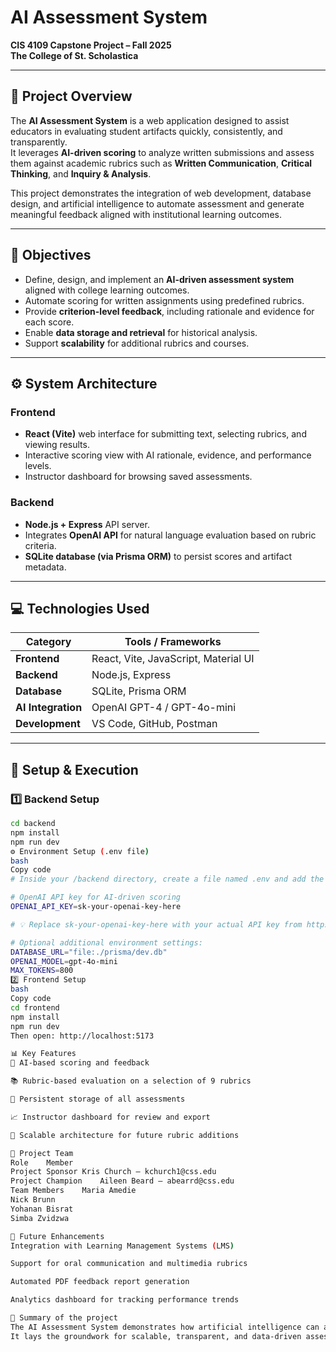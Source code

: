 # AI Assessment System  
**CIS 4109 Capstone Project – Fall 2025**  
**The College of St. Scholastica**

---

## 📘 Project Overview  
The **AI Assessment System** is a web application designed to assist educators in evaluating student artifacts quickly, consistently, and transparently.  
It leverages **AI-driven scoring** to analyze written submissions and assess them against academic rubrics such as **Written Communication**, **Critical Thinking**, and **Inquiry & Analysis**.

This project demonstrates the integration of web development, database design, and artificial intelligence to automate assessment and generate meaningful feedback aligned with institutional learning outcomes.

---

## 🎯 Objectives  
- Define, design, and implement an **AI-driven assessment system** aligned with college learning outcomes.  
- Automate scoring for written assignments using predefined rubrics.  
- Provide **criterion-level feedback**, including rationale and evidence for each score.  
- Enable **data storage and retrieval** for historical analysis.  
- Support **scalability** for additional rubrics and courses.

---

## ⚙️ System Architecture  

### Frontend  
- **React (Vite)** web interface for submitting text, selecting rubrics, and viewing results.  
- Interactive scoring view with AI rationale, evidence, and performance levels.  
- Instructor dashboard for browsing saved assessments.

### Backend  
- **Node.js + Express** API server.  
- Integrates **OpenAI API** for natural language evaluation based on rubric criteria.  
- **SQLite database (via Prisma ORM)** to persist scores and artifact metadata.

---

## 💻 Technologies Used  

| Category | Tools / Frameworks |
|-----------|--------------------|
| **Frontend** | React, Vite, JavaScript, Material UI |
| **Backend** | Node.js, Express |
| **Database** | SQLite, Prisma ORM |
| **AI Integration** | OpenAI GPT-4 / GPT-4o-mini |
| **Development** | VS Code, GitHub, Postman |

---

## 🚀 Setup & Execution  

### 1️⃣ Backend Setup
```bash
cd backend
npm install
npm run dev
⚙️ Environment Setup (.env file)
bash
Copy code
# Inside your /backend directory, create a file named .env and add the following lines:

# OpenAI API key for AI-driven scoring
OPENAI_API_KEY=sk-your-openai-key-here

# 💡 Replace sk-your-openai-key-here with your actual API key from https://platform.openai.com

# Optional additional environment settings:
DATABASE_URL="file:./prisma/dev.db"
OPENAI_MODEL=gpt-4o-mini
MAX_TOKENS=800
2️⃣ Frontend Setup
bash
Copy code
cd frontend
npm install
npm run dev
Then open: http://localhost:5173

📊 Key Features
🤖 AI-based scoring and feedback

📚 Rubric-based evaluation on a selection of 9 rubrics

💾 Persistent storage of all assessments

📈 Instructor dashboard for review and export

🧩 Scalable architecture for future rubric additions

👥 Project Team
Role	Member
Project Sponsor	Kris Church – kchurch1@css.edu
Project Champion	Aileen Beard – abearrd@css.edu
Team Members	Maria Amedie
Nick Brunn
Yohanan Bisrat
Simba Zvidzwa

🧩 Future Enhancements
Integration with Learning Management Systems (LMS)

Support for oral communication and multimedia rubrics

Automated PDF feedback report generation

Analytics dashboard for tracking performance trends

🏁 Summary of the project
The AI Assessment System demonstrates how artificial intelligence can augment academic evaluation by providing consistent, rubric-aligned scoring of student artifacts.
It lays the groundwork for scalable, transparent, and data-driven assessment tools in higher education.

